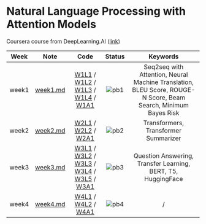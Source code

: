 # Natural Language Processing with Attention Models

Coursera course from DeepLearning.AI ([link](https://www.coursera.org/learn/attention-models-in-nlp))

<div align="center">

| **Week** |                                        **Note**                                         |                                                                                                                                                                                                                                                                                                           **Code**                                                                                                                                                                                                                                                                                                           |              **Status**              |                                                  **Keywords**                                                  |
| :------: | :-------------------------------------------------------------------------------------: | :--------------------------------------------------------------------------------------------------------------------------------------------------------------------------------------------------------------------------------------------------------------------------------------------------------------------------------------------------------------------------------------------------------------------------------------------------------------------------------------------------------------------------------------------------------------------------------------------------------------------------: | :----------------------------------: | :------------------------------------------------------------------------------------------------------------: |
|  week1   | [week1.md](https://github.com/yixiaowang2001/NLP_Notes/blob/main/Course4/note/week1.md) | [W1L1](https://github.com/yixiaowang2001/NLP_Notes/blob/main/Course4/code/lab/W1/C4_W1_Ungraded_Lab_1_Basic_Attention.ipynb) / [W1L2](https://github.com/yixiaowang2001/NLP_Notes/blob/main/Course4/code/lab/W1/C4_W1_Ungraded_Lab_2_QKV_Attention.ipynb) / [W1L3](https://github.com/yixiaowang2001/NLP_Notes/blob/main/Course4/code/lab/W1/C4_W1_Ungraded_Lab_3_Bleu_Score.ipynb) / [W1L4](https://github.com/yixiaowang2001/NLP_Notes/blob/main/Course4/code/lab/W1/C4_W1_Ungraded_Lab_4_Stack_Semantics.ipynb) / [W1A1](https://github.com/yixiaowang2001/NLP_Notes/blob/main/Course4/code/hw/W1/C4_W1_Assignment.ipynb) | ![pb1](https://progress-bar.dev/100) | Seq2seq with Attention, Neural Machine Translation, BLEU Score, ROUGE-N Score, Beam Search, Minimum Bayes Risk |
|  week2   | [week2.md](https://github.com/yixiaowang2001/NLP_Notes/blob/main/Course4/note/week2.md) |                                                                                                                             [W2L1](https://github.com/yixiaowang2001/NLP_Notes/blob/main/Course4/code/lab/W2/C4_W2_Ungraded_Lab_1_Attention.ipynb) / [W2L2](https://github.com/yixiaowang2001/NLP_Notes/blob/main/Course4/code/lab/W2/C4_W2_Ungraded_Lab_2_Transformer_Decoder.ipynb) / [W2A1](https://github.com/yixiaowang2001/NLP_Notes/blob/main/Course4/code/hw/W2/C4_W2_Assignment.ipynb)                                                                                                                              | ![pb2](https://progress-bar.dev/100) |                                      Transformers, Transformer Summarizer                                      |
|  week3   | [week3.md](https://github.com/yixiaowang2001/NLP_Notes/blob/main/Course4/note/week3.md) |                                         [W3L1](https://github.com/yixiaowang2001/NLP_Notes/blob/main/Course4/code/lab/W3/C4_W3_SentencePiece_and_BPE.ipynb) / [W3L2](https://drive.google.com/file/d/1O4LvdhHw6Zx7Kd43HK-p5a1rtsHUEia5/view) / [W3L3](https://drive.google.com/file/d/1P8COnbYLphJNaW3v8wS1AwpahnV-653A/view) / [W3L4](https://drive.google.com/file/d/1Hz15z7TGxx-5MYizMfCGD5CcRt2ZDbL5/view) / [W3L5](https://drive.google.com/file/d/1hc7PaXjuuMS0likb0etEHY0ryAzsqAZR/view) / [W3A1](https://github.com/yixiaowang2001/NLP_Notes/blob/main/Course4/code/hw/W3/)                                          | ![pb3](https://progress-bar.dev/100) |                          Question Answering, Transfer Learning, BERT, T5, HuggingFace                          |
|  week4   | [week4.md](https://github.com/yixiaowang2001/NLP_Notes/blob/main/Course4/note/week4.md) |                                                                                                                                  [W4L1](https://github.com/yixiaowang2001/NLP_Notes/blob/main/Course4/code/lab/W4/C4_W4_Ungraded_Lab_1_Reformer_LSH.ipynb) / [W4L2](https://github.com/yixiaowang2001/NLP_Notes/blob/main/Course4/code/lab/W4/C4_W4_Ungraded_Lab_2_Revnet.ipynb) / [W4A1](https://github.com/yixiaowang2001/NLP_Notes/blob/main/Course4/code/hw/W4/C4_W4_Assignment.ipynb)                                                                                                                                   |  ![pb4](https://progress-bar.dev/0)  |                                                       /                                                        |

</div>
